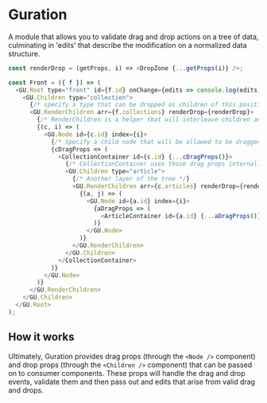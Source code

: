 # Guration

A module that allows you to validate drag and drop actions on a tree of data, culminating in 'edits' that describe the modification on a normalized data structure.

```js
const renderDrop = (getProps, i) => <DropZone {...getProps(i)} />;

const Front = ({ f }) => (
  <GU.Root type="front" id={f.id} onChange={edits => console.log(edits)}>
    <GU.Children type="collection">
      {/* specify a type that can be dropped as children of this position */}
      <GU.RenderChildren arr={f.collections} renderDrop={renderDrop}>
        {/* RenderChildren is a helper that will interleave children and drops, you could otherwise pass a render prop to Children and output completely custom JSX */}
        {(c, i) => (
          <GU.Node id={c.id} index={i}>
            {/* Specify a child node that will be allowed to be dragged to any other children drop zone that allows collections, this node will also be specified as the parent of it's children for any edits */}
            {cDragProps => (
              <CollectionContainer id={c.id} {...cDragProps()}>
                {/* CollectionContainer uses those drag props internally */}
                <GU.Children type="article">
                  {/* Another layer of the tree */}
                  <GU.RenderChildren arr={c.articles} renderDrop={renderDrop}>
                    {(a, j) => (
                      <GU.Node id={a.id} index={i}>
                        {aDragProps => (
                          <ArticleContainer id={a.id} {...aDragProps()} />
                        )}
                      </GU.Node>
                    )}
                  </GU.RenderChildren>
                </GU.Children>
              </CollectionContainer>
            )}
          </GU.Node>
        )}
      </GU.RenderChildren>
    </GU.Children>
  </GU.Root>
);
```

## How it works

Ultimately, Guration provides drag props (through the `<Node />` component) and drop props (through the `<Children />` component) that can be passed on to consumer components. These props will handle the drag and drop events, validate them and then pass out and edits that arise from valid drag and drops.
